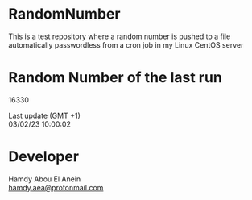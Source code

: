 # RandomNumber    
This is a test repository where a random number is pushed to a file automatically passwordless from a cron job in my Linux CentOS server    
# Random Number of the last run   
16330
      
Last update (GMT +1)    
03/02/23 10:00:02
# Developer    
Hamdy Abou El Anein   
hamdy.aea@protonmail.com
